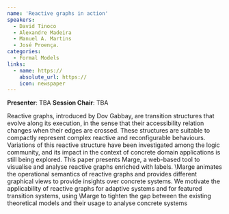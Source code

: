 ```yaml
---
name: 'Reactive graphs in action'
speakers:
  - David Tinoco
  - Alexandre Madeira
  - Manuel A. Martins
  - José Proença. 
categories:
  - Formal Models
links:
  - name: https://
    absolute_url: https://
    icon: newspaper
---
```


**Presenter**: TBA
**Session Chair**: TBA

Reactive graphs, introduced by Dov Gabbay, are transition structures that evolve along its execution, in the sense that their accessibility relation changes when their edges are crossed. These structures are suitable to compactly represent complex reactive and reconfigurable behaviours.
Variations of this reactive structure have been investigated among the logic community, and its impact in the context of concrete domain applications is still being explored.
This paper presents Marge, a web-based tool to visualise and analyse reactive graphs enriched with labels. \Marge animates the operational semantics of reactive graphs and provides different graphical views to provide insights over concrete systems. We motivate the applicability of reactive graphs for adaptive systems and for featured transition systems, using \Marge to tighten the gap between the existing theoretical models and their usage to analyse concrete systems
